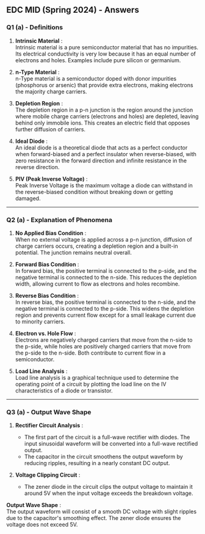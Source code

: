 ## **EDC MID (Spring 2024) - Answers**

### **Q1 (a) - Definitions**
1. **Intrinsic Material** :  
   Intrinsic material is a pure semiconductor material that has no impurities. Its electrical conductivity is very low because it has an equal number of electrons and holes. Examples include pure silicon or germanium.

2. **n-Type Material** :  
   n-Type material is a semiconductor doped with donor impurities (phosphorus or arsenic) that provide extra electrons, making electrons the majority charge carriers.

3. **Depletion Region** :  
   The depletion region in a p-n junction is the region around the junction where mobile charge carriers (electrons and holes) are depleted, leaving behind only immobile ions. This creates an electric field that opposes further diffusion of carriers.

4. **Ideal Diode** :  
   An ideal diode is a theoretical diode that acts as a perfect conductor when forward-biased and a perfect insulator when reverse-biased, with zero resistance in the forward direction and infinite resistance in the reverse direction.

5. **PIV (Peak Inverse Voltage)** :  
   Peak Inverse Voltage is the maximum voltage a diode can withstand in the reverse-biased condition without breaking down or getting damaged.

---

### **Q2 (a) - Explanation of Phenomena**
1. **No Applied Bias Condition** :  
   When no external voltage is applied across a p-n junction, diffusion of charge carriers occurs, creating a depletion region and a built-in potential. The junction remains neutral overall.

2. **Forward Bias Condition** :  
   In forward bias, the positive terminal is connected to the p-side, and the negative terminal is connected to the n-side. This reduces the depletion width, allowing current to flow as electrons and holes recombine.

3. **Reverse Bias Condition** :  
   In reverse bias, the positive terminal is connected to the n-side, and the negative terminal is connected to the p-side. This widens the depletion region and prevents current flow except for a small leakage current due to minority carriers.

4. **Electron vs. Hole Flow** :  
   Electrons are negatively charged carriers that move from the n-side to the p-side, while holes are positively charged carriers that move from the p-side to the n-side. Both contribute to current flow in a semiconductor.

5. **Load Line Analysis** :  
   Load line analysis is a graphical technique used to determine the operating point of a circuit by plotting the load line on the IV characteristics of a diode or transistor.

---

### **Q3 (a) - Output Wave Shape**
1. **Rectifier Circuit Analysis** :  
   - The first part of the circuit is a full-wave rectifier with diodes. The input sinusoidal waveform will be converted into a full-wave rectified output.
   - The capacitor in the circuit smoothens the output waveform by reducing ripples, resulting in a nearly constant DC output.

2. **Voltage Clipping Circuit** :  
   - The zener diode in the circuit clips the output voltage to maintain it around 5V when the input voltage exceeds the breakdown voltage.

**Output Wave Shape** :  
The output waveform will consist of a smooth DC voltage with slight ripples due to the capacitor's smoothing effect. The zener diode ensures the voltage does not exceed 5V.